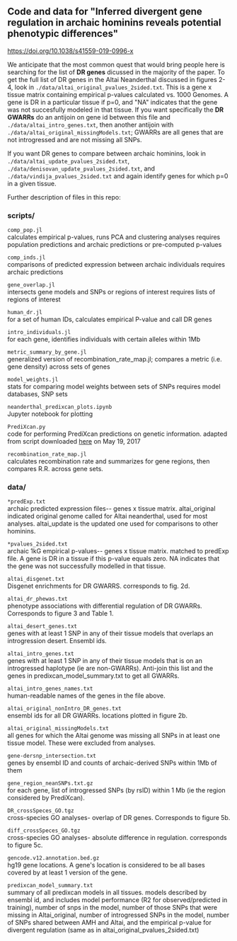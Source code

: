 ## Code and data for "Inferred divergent gene regulation in archaic hominins reveals potential phenotypic differences"
https://doi.org/10.1038/s41559-019-0996-x

We anticipate that the most common quest that would bring people here is searching for the list of **DR genes** dicussed 
in the majority of the paper. To get the full list of DR genes in the Altai Neanderthal discussed in figures 2-4, look in 
`./data/altai_original_pvalues_2sided.txt`. This is a gene x tissue matrix containing empirical p-values calculated vs. 
1000 Genomes. A gene is DR in a particular tissue if p=0, and "NA" indicates that the gene was not succesfully modeled in 
that tissue. If you want specifically the **DR GWARRs** do an antijoin on gene id between this file and 
`./data/altai_intro_genes.txt`, then another antijoin with `./data/altai_original_missingModels.txt`; GWARRs are all 
genes that are not introgressed and are not missing all SNPs.

If you want DR genes to compare between archaic hominins, look in `./data/altai_update_pvalues_2sided.txt`, 
`./data/denisovan_update_pvalues_2sided.txt`, and `./data/vindija_pvalues_2sided.txt` and again identify genes for 
which p=0 in a given tissue.

Further description of files in this repo:
### scripts/
`comp_pop.jl` \
	calculates empirical p-values, runs PCA and clustering analyses
	requires population predictions and archaic predictions or pre-computed p-values

`comp_inds.jl` \
	comparisons of predicted expression between archaic individuals
	requires archaic predictions

`gene_overlap.jl`\
	intersects gene models and SNPs or regions of interest
	requires lists of regions of interest

`human_dr.jl`\
	for a set of human IDs, calculates empirical P-value and call DR genes

`intro_individuals.jl`\
	for each gene, identifies individuals with certain alleles within 1Mb

`metric_summary_by_gene.jl`\
	generalized version of recombination_rate_map.jl; compares a metric (i.e. gene density) across sets of genes

`model_weights.jl`\
	stats for comparing model weights between sets of SNPs
	requires model databases, SNP sets

`neanderthal_predixcan_plots.ipynb`\
	Jupyter notebook for plotting

`PrediXcan.py`\
	code for performing PrediXcan predictions on genetic information. 
	adapted from script downloaded [here](https://github.com/hakyimlab/PrediXcan/tree/master/Software) on May 19, 2017

`recombination_rate_map.jl`\
	calculates recombination rate and summarizes for gene regions, then compares R.R. across gene sets.

### data/
`*predExp.txt`\
	archaic predicted expression files-- genes x tissue matrix. altai_original indicated original genome called 
	for Altai neanderthal, used for most analyses. altai_update is the updated one used for comparisons to 
	other hominins.

`*pvalues_2sided.txt`\
	archaic 1kG empirical p-values-- genes x tissue matrix. matched to predExp file. A gene is DR in a tissue
	if this p-value equals zero. NA indicates that the gene was not successfully modelled in that tissue.

`altai_disgenet.txt`\
	Disgenet enrichments for DR GWARRS. corresponds to fig. 2d.

`altai_dr_phewas.txt`\
	phenotype associations with differential regulation of DR GWARRs. Corresponds to figure 3 and Table 1.

`altai_desert_genes.txt`\
	genes with at least 1 SNP in any of their tissue models that overlaps an introgression desert. Ensembl ids.

`altai_intro_genes.txt`\
	genes with at least 1 SNP in any of their tissue models that is on an introgressed haplotype (ie are non-GWARRs). 
	Anti-join this list and the genes in predixcan_model_summary.txt to get all GWARRs.

`altai_intro_genes_names.txt`\
	human-readable names of the genes in the file above.

`altai_original_nonIntro_DR_genes.txt`\
	ensembl ids for all DR GWARRs. locations plotted in figure 2b.

`altai_original_missingModels.txt`\
	all genes for which the Altai genome was missing all SNPs in at least one tissue model. These were excluded 
	from analyses.

`gene-dersnp_intersection.txt`\
	genes by ensembl ID and counts of archaic-derived SNPs within 1Mb of them

`gene_region_neanSNPs.txt.gz`\
	for each gene, list of introgressed SNPs (by rsID) within 1 Mb (ie the region considered by PrediXcan). 

`DR_crossSpeces_GO.tgz`\
	cross-species GO analyses- overlap of DR genes. Corresponds to figure 5b.

`diff_crossSpeces_GO.tgz`\
	cross-species GO analyses- absolute difference in regulation. corresponds to figure 5c.

`gencode.v12.annotation.bed.gz`\
	hg19 gene locations. A gene's location is considered to be all bases covered by at least 1 version of the gene.

`predixcan_model_summary.txt`\
	summary of all predixcan models in all tissues. models described by ensembl id, and includes model performance 
	(R2 for observed/predicted in training), number of snps in the model, number of those SNPs that were 
	missing in Altai_original, number of introgressed SNPs in the model, number of SNPs shared between AMH and 
	Altai, and the empirical p-value for divergent regulation (same as in altai_original_pvalues_2sided.txt)
